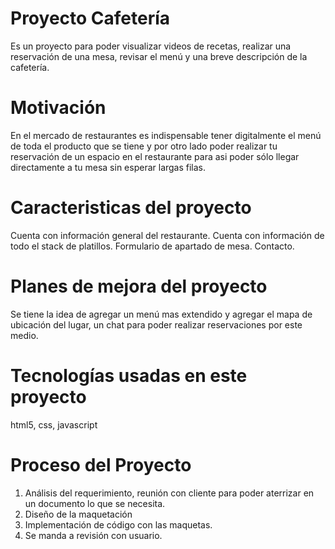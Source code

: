 # Proyecto Cafetería

Es un proyecto para poder visualizar videos de recetas, realizar una reservación de una mesa, revisar el menú y una breve descripción de la cafetería.

# Motivación

En el mercado de restaurantes es indispensable tener digitalmente el menú de toda el producto que se tiene y por otro lado poder realizar tu 
reservación de un espacio en el restaurante para asi poder sólo llegar directamente a tu mesa sin esperar largas filas.

# Caracteristicas del proyecto

Cuenta con información general del restaurante.
Cuenta con información de todo el stack de platillos.
Formulario de apartado de mesa.
Contacto.

# Planes de mejora del proyecto

Se tiene la idea de agregar un menú mas extendido y agregar el mapa de ubicación del lugar, un chat para poder realizar reservaciones por este medio.

# Tecnologías usadas en este proyecto

html5, css, javascript

# Proceso del Proyecto
  1. Análisis del requerimiento, reunión con cliente para poder aterrizar en un documento lo que se necesita.
  2. Diseño de la maquetación
  3. Implementación de código con las maquetas.
  4. Se manda a revisión con usuario.
